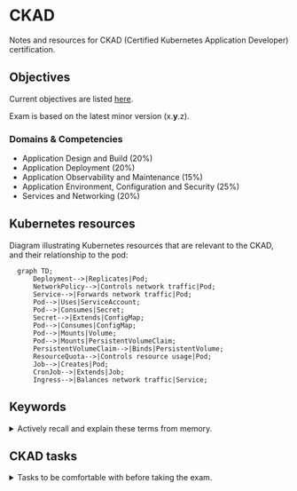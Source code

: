 # CKAD

Notes and resources for CKAD (Certified Kubernetes Application Developer)
certification.

## Objectives

Current objectives are listed [here](https://training.linuxfoundation.org/certification/certified-kubernetes-application-developer-ckad/).

Exam is based on the latest minor version (x.**y**.z).

### Domains & Competencies

- Application Design and Build (20%)
- Application Deployment (20%)
- Application Observability and Maintenance (15%)
- Application Environment, Configuration and Security (25%)
- Services and Networking (20%)

## Kubernetes resources

Diagram illustrating Kubernetes resources that are
relevant to the CKAD, and their relationship to the pod:

```mermaid
  graph TD;
      Deployment-->|Replicates|Pod;
      NetworkPolicy-->|Controls network traffic|Pod;
      Service-->|Forwards network traffic|Pod;
      Pod-->|Uses|ServiceAccount;
      Pod-->|Consumes|Secret;
      Secret-->|Extends|ConfigMap;
      Pod-->|Consumes|ConfigMap;
      Pod-->|Mounts|Volume;
      Pod-->|Mounts|PersistentVolumeClaim;
      PersistentVolumeClaim-->|Binds|PersistentVolume;
      ResourceQuota-->|Controls resource usage|Pod;
      Job-->|Creates|Pod;
      CronJob-->|Extends|Job;
      Ingress-->|Balances network traffic|Service;
```

## Keywords

<details>
<summary>Actively recall and explain these terms from memory.</summary>

- Container
- Image
- Dockerfile
- docker build
- docker save
- Job
- CronJob
- restartPolicy
- activeDeadlineSeconds
- Sidecar container
- Ambassador container
- Adapter container
- Init container
- Volume
- VolumeMounts
- hostPath
  - types:
    - Directory
    - DirectoryOrCreate
    - File
    - FileOrCreate
- emptyDir
- persistentVolumeClaim
- StorageClass 
- Deployment
- Replicas
- Scaling
- Rolling update
- Deployment strategy
- Blue/green deployment
- Canary deployment
- Helm
- Helm chart
- Helm repository
- API deprecation
- Deprecation policy
- apiVersion
- Deprecation window
- Deprecated API migration guide
- Liveness probe
- Readiness probe
- Startup probe
- Cluster level logs
- Kubelet logs
- CRDs
- CustomResourceDefinition
- Custom controllers
- ServiceAccounts
- ServiceAccount tokens
- Admission controller
- NameSpaceAutoProvision
- Resource requests
- Resource limits
- ResourceQuota
- ConfigMap
- Secret
- SecurityContext
- Network policies
- Non-isolated pods
- Isolated pods
- Service
- ClusterIP
- NodePort
- Ingress

</details>

## CKAD tasks

<details>
<summary>Tasks to be comfortable with before taking the exam.</summary>

Be able to accomplish these tasks using `kubectl` with `explain`, `--help`
and the Kubernetes documentation.

Use `kubectl create <resource> --help` for helpful examples.

- Build and tag a container image using a Dockerfile.
- Save a container image to a tar archive.
- Create a Job and CronJob.
- Add a sidecar container to an existing Pod or Deployment.
- Add a Init container to a Pod or Deployment.
- Define a PersistentVolume. Bind a PersistentVolumeClaim to it.
- Configure a Pod to consume a PersistentVolumeClaim.
- Define environment variables for a container.
- Create a blue/green deployment using deployments.
- Create a canary deployment.
- Add a liveness probe to a container.
- Define a custom resource.
- Create a ServiceAccount.
- Assign a ServiceAccount to a pod.
- Enable an admission controller (e.g. NameSpaceAutoProvision).
- Configure a ResourceQuota and apply it to a namespace.
- Create a ConfigMap and pass it to a container as an environment variable.
- Create a Secret and pass it to a container as an environment variable.
- Create a ConfigMap and pass it to a container via a volumeMount.
- Create a Secret and pass it to a container via a volumeMount.
- Configure Security contexts at the pod and container level.
- Label objects.
- Configure ingress and egress network policies.
- Expose an application with ClusterIP and NodePort services.
- Access ClusterIP and NodePort services.
- Configure an ingress for a service.

</details>
